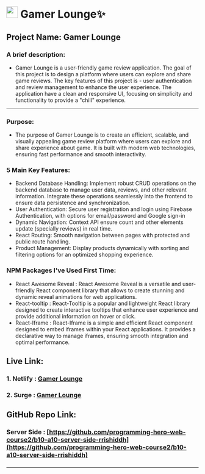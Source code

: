 # <img width="30px" src="https://img.icons8.com/?size=100&id=68368&format=png&color=000000"/> Gamer Lounge✨

## Project Name: Gamer Lounge

### A brief description: 
- Gamer Lounge is a user-friendly game review application. The goal of this project is to design a platform where users can explore and share game reviews. The key features of this project is - user authentication and review management to enhance the user experience. The application have a clean and responsive UI, focusing on simplicity and functionality to provide a "chill" experience.  


---

### Purpose:

- The purpose of Gamer Lounge is to create an efficient, scalable, and visually appealing game review platform where users can explore and share experience about game. It is built with modern web technologies, ensuring fast performance and smooth interactivity.
  



### 5 Main Key Features:

- Backend Database Handling: Implement robust CRUD operations on the backend database to manage user data, reviews, and other relevant information. Integrate these operations seamlessly into the frontend to ensure data persistence and synchronization. 
- User Authentication: Secure user registration and login using Firebase Authentication, with options for email/password and Google sign-in
- Dynamic Navigation: Context API ensure count and other elements update (specially reviews) in real time.
- React Routing: Smooth navigation between pages with protected and public route handling.
- Product Management: Display products dynamically with sorting and filtering options for an optimized shopping experience.

### NPM Packages I've Used First Time:
- React Awesome Reveal : React Awesome Reveal is a versatile and user-friendly React component library that allows to create stunning and dynamic reveal animations for web applications. 
- React-tooltip : React-Tooltip is a popular and lightweight React library designed to create interactive tooltips that enhance user experience and provide additional information on hover or click.
- React-Iframe : React-Iframe is a simple and efficient React component designed to embed iframes within your React applications. It provides a declarative way to manage iframes, ensuring smooth integration and optimal performance.

##  Live Link: 
### 1. Netlify : [Gamer Lounge](https://gamer-lounge-rrishiddh.netlify.app/)
### 2. Surge : [Gamer Lounge](https://gamer-lounge-rrishiddh.surge.sh/)

### 

##  GitHub Repo Link: 
###  Server Side : [https://github.com/programming-hero-web-course2/b10-a10-server-side-rrishiddh](https://github.com/programming-hero-web-course2/b10-a10-server-side-rrishiddh)

### 

<hr/>